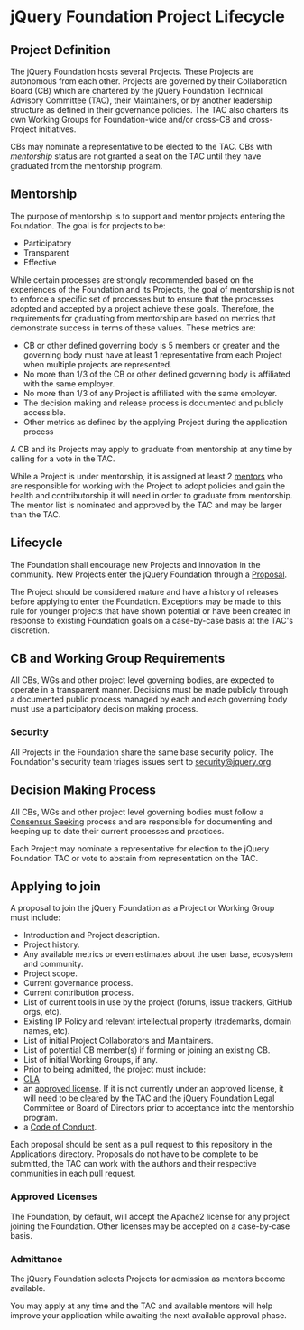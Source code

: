 # jQuery Foundation Project Lifecycle

## Project Definition

The jQuery Foundation hosts several Projects. These Projects are autonomous from
each other. Projects are governed by their Collaboration Board (CB) which are
chartered by the jQuery Foundation Technical Advisory Committee (TAC), their
Maintainers, or by another leadership structure as defined in their governance
policies. The TAC also charters its own Working Groups for Foundation-wide
and/or cross-CB and cross-Project initiatives.

CBs may nominate a representative to be elected to the TAC. CBs with
*mentorship* status are not granted a seat on the TAC until they have graduated
from the mentorship program.

## Mentorship

The purpose of mentorship is to support and mentor projects entering the
Foundation. The goal is for projects to be:

* Participatory
* Transparent
* Effective

While certain processes are strongly recommended based on the experiences of the
Foundation and its Projects, the goal of mentorship is not to enforce a specific
set of processes but to ensure that the processes adopted and accepted by a
project achieve these goals. Therefore, the requirements for graduating from
mentorship are based on metrics that demonstrate success in terms of these
values. These metrics are:

* CB or other defined governing body is 5 members or greater and the governing
body must have at least 1 representative from each Project when multiple
projects are represented.
* No more than 1/3 of the CB or other defined governing body is affiliated with
the same employer.
* No more than 1/3 of any Project is affiliated with the same employer.
* The decision making and release process is documented and publicly accessible.
* Other metrics as defined by the applying Project during the application
process

A CB and its Projects may apply to graduate from mentorship at any time by
calling for a vote in the TAC.

While a Project is under mentorship, it is assigned at least 2 [mentors][] who
are responsible for working with the Project to adopt policies and gain the
health and contributorship it will need in order to graduate from mentorship.
The mentor list is nominated and approved by the TAC and may be larger than the
TAC.

## Lifecycle

The Foundation shall encourage new Projects and innovation in the community. New
Projects enter the jQuery Foundation through a [Proposal][].

The Project should be considered mature and have a history of releases before
applying to enter the Foundation. Exceptions may be made to this rule for
younger projects that have shown potential or have been created in response to
existing Foundation goals on a case-by-case basis at the TAC's discretion.

## CB and Working Group Requirements

All CBs, WGs and other project level governing bodies, are expected to operate
in a transparent manner. Decisions must be made publicly through a documented
public process managed by each and each governing body must use a participatory
decision making process.

### Security

All Projects in the Foundation share the same base security policy. The
Foundation's security team triages issues sent to security@jquery.org.

## Decision Making Process

All CBs, WGs and other project level governing bodies must follow a
[Consensus Seeking][] process and are responsible for documenting and keeping up
to date their current processes and practices.

Each Project may nominate a representative for election to the jQuery Foundation
TAC or vote to abstain from representation on the TAC.

## Applying to join

A proposal to join the jQuery Foundation as a Project or Working Group must
include:

* Introduction and Project description.
* Project history.
* Any available metrics or even estimates about the user base, ecosystem
and community.
* Project scope.
* Current governance process.
* Current contribution process.
* List of current tools in use by the project (forums, issue trackers,
  GitHub orgs, etc).
* Existing IP Policy and relevant intellectual property (trademarks,
  domain names, etc).
* List of initial Project Collaborators and Maintainers.
* List of potential CB member(s) if forming or joining an existing CB.
* List of initial Working Groups, if any.
* Prior to being admitted, the project must include:
 * [CLA][]
 * an [approved license][]. If it is not currently under an approved license, it
 will need to be cleared by the TAC and the jQuery Foundation Legal Committee or
 Board of Directors prior to acceptance into the mentorship program.
 * a [Code of Conduct][].

Each proposal should be sent as a pull request to this repository in the
Applications directory. Proposals do not have to be complete to be submitted,
the TAC can work with the authors and their respective communities in each pull
request.

### Approved Licenses

The Foundation, by default, will accept the Apache2 license for any project
joining the Foundation. Other licenses may be accepted on a case-by-case basis.

### Admittance

The jQuery Foundation selects Projects for admission as mentors become
available.

You may apply at any time and the TAC and available mentors will help improve
your application while awaiting the next available approval phase.

[mentors]:https://github.com/jquery-foundation/CB/blob/master/README.md#mentors
[Proposal]: #applying-to-join
[Consensus Seeking]: https://en.wikipedia.org/wiki/Consensus-seeking_decision-making
[CLA]: https://contribute.jquery.org/CLA/
[approved license]: #approved-licenses
[Code of Conduct]: https://jquery.org/conduct/
